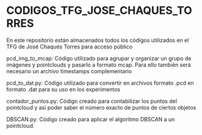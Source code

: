# CODIGOS_TFG_JOSE_CHAQUES_TORRES
En este repositorio están almacenados todos los códigos utilizados en el TFG de José Chaqués Torres para acceso público

pcd_img_to_mcap: Código utilizado para agrupar y organizar un grupo de imágenes y pointclouds y pasarlo a formato mcap. Para ello también será necesario un archivo timestamps complementario

pcd_to_dat.py: Código utilizado para convertir en archivos formato .pcd en formato .dat para su uso en los experimentos

contador_puntos.py: Código creado para contabilizar los puntos del pointcloud y así poder saber el número exacto de puntos de ciertos objetos

DBSCAN.py: Código creado para aplicar el algoritmo DBSCAN a un pointcloud.

